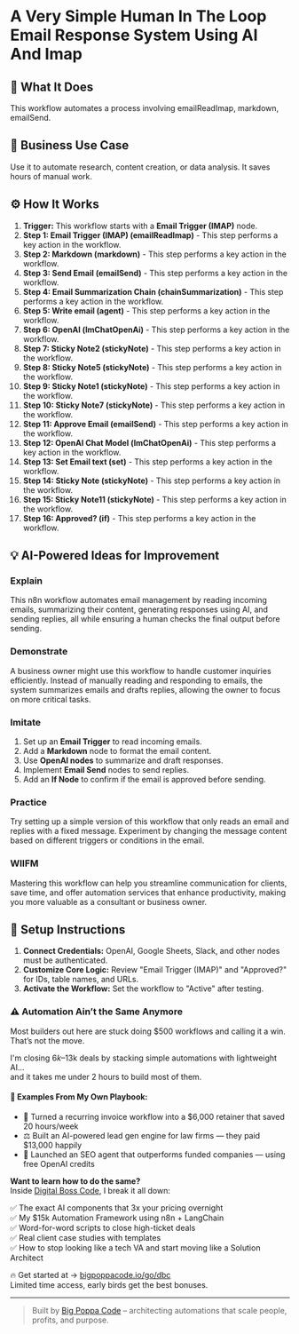 # A Very Simple  Human In The Loop  Email Response System Using AI And Imap

## 🚀 What It Does
This workflow automates a process involving emailReadImap, markdown, emailSend.

## 💼 Business Use Case
Use it to automate research, content creation, or data analysis. It saves hours of manual work.

## ⚙️ How It Works
1.  **Trigger:** This workflow starts with a **Email Trigger (IMAP)** node.
2. **Step 1: Email Trigger (IMAP) (emailReadImap)** - This step performs a key action in the workflow.
3. **Step 2: Markdown (markdown)** - This step performs a key action in the workflow.
4. **Step 3: Send Email (emailSend)** - This step performs a key action in the workflow.
5. **Step 4: Email Summarization Chain (chainSummarization)** - This step performs a key action in the workflow.
6. **Step 5: Write email (agent)** - This step performs a key action in the workflow.
7. **Step 6: OpenAI (lmChatOpenAi)** - This step performs a key action in the workflow.
8. **Step 7: Sticky Note2 (stickyNote)** - This step performs a key action in the workflow.
9. **Step 8: Sticky Note5 (stickyNote)** - This step performs a key action in the workflow.
10. **Step 9: Sticky Note1 (stickyNote)** - This step performs a key action in the workflow.
11. **Step 10: Sticky Note7 (stickyNote)** - This step performs a key action in the workflow.
12. **Step 11: Approve Email (emailSend)** - This step performs a key action in the workflow.
13. **Step 12: OpenAI Chat Model (lmChatOpenAi)** - This step performs a key action in the workflow.
14. **Step 13: Set Email text (set)** - This step performs a key action in the workflow.
15. **Step 14: Sticky Note (stickyNote)** - This step performs a key action in the workflow.
16. **Step 15: Sticky Note11 (stickyNote)** - This step performs a key action in the workflow.
17. **Step 16: Approved? (if)** - This step performs a key action in the workflow.

## 💡 AI-Powered Ideas for Improvement
### Explain
This n8n workflow automates email management by reading incoming emails, summarizing their content, generating responses using AI, and sending replies, all while ensuring a human checks the final output before sending.

### Demonstrate
A business owner might use this workflow to handle customer inquiries efficiently. Instead of manually reading and responding to emails, the system summarizes emails and drafts replies, allowing the owner to focus on more critical tasks.

### Imitate
1. Set up an **Email Trigger** to read incoming emails.
2. Add a **Markdown** node to format the email content.
3. Use **OpenAI nodes** to summarize and draft responses.
4. Implement **Email Send** nodes to send replies.
5. Add an **If Node** to confirm if the email is approved before sending.

### Practice
Try setting up a simple version of this workflow that only reads an email and replies with a fixed message. Experiment by changing the message content based on different triggers or conditions in the email.

### WIIFM
Mastering this workflow can help you streamline communication for clients, save time, and offer automation services that enhance productivity, making you more valuable as a consultant or business owner.

## 🔧 Setup Instructions
1. **Connect Credentials:** OpenAI, Google Sheets, Slack, and other nodes must be authenticated.
2. **Customize Core Logic:** Review "Email Trigger (IMAP)" and "Approved?" for IDs, table names, and URLs.
3. **Activate the Workflow:** Set the workflow to "Active" after testing.

### ⚠️ Automation Ain’t the Same Anymore

Most builders out here are stuck doing $500 workflows and calling it a win.  
That’s not the move.  

I'm closing $6k–$13k deals by stacking simple automations with lightweight AI...  
and it takes me under 2 hours to build most of them.

#### 🧠 Examples From My Own Playbook:
- 🔁 Turned a recurring invoice workflow into a $6,000 retainer that saved 20 hours/week  
- ⚖️ Built an AI-powered lead gen engine for law firms — they paid $13,000 happily  
- 🚀 Launched an SEO agent that outperforms funded companies — using free OpenAI credits  

**Want to learn how to do the same?**  
Inside [Digital Boss Code](https://bigpoppacode.io/go/dbc), I break it all down:

✅ The exact AI components that 3x your pricing overnight  
✅ My $15k Automation Framework using n8n + LangChain  
✅ Word-for-word scripts to close high-ticket deals  
✅ Real client case studies with templates  
✅ How to stop looking like a tech VA and start moving like a Solution Architect  

🔥 Get started at → [bigpoppacode.io/go/dbc](https://bigpoppacode.io/go/dbc)  
Limited time access, early birds get the best bonuses.

---
> Built by [Big Poppa Code](https://bigpoppacode.io) – architecting automations that scale people, profits, and purpose.
